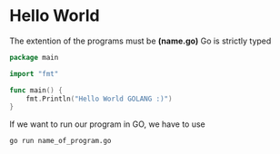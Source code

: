 # Hello World

The extention of the programs must be **(name.go)**
Go is strictly typed

```  GO
package main

import "fmt"

func main() {
	fmt.Println("Hello World GOLANG :)")
}
```

If we want to run our program in GO, we have to use 

``` Shell
go run name_of_program.go
```